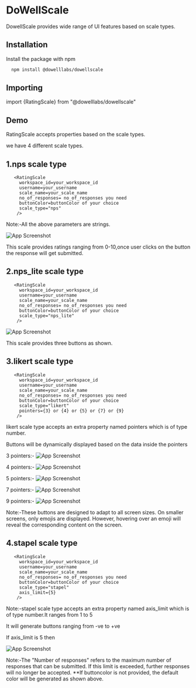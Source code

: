 
# DoWellScale

DowellScale provides wide range of UI features based on scale types.


## Installation

Install the package with npm

```bash
  npm install @dowelllabs/dowellscale

```
    
## Importing
import {RatingScale} from "@dowelllabs/dowellscale"


## Demo

RatingScale accepts properties based on the scale types.

we have 4 different scale types.






## 1.nps scale type 
       <RatingScale
         workspace_id=your_workspace_id
         username=your_username
         scale_name=your_scale_name
         no_of_responses= no_of_responses you need
         buttonColor=buttonColor of your choice
         scale_type="nps"
        />

Note:-All the above parameters are strings.

![App Screenshot](https://github.com/LL08-MathematicalModelling-dowell/dowell-scale/assets/127480764/a0d85004-a3b0-4837-9cdb-c46c23a28a9a)

This scale provides ratings ranging from 0-10,once user clicks on the button the response will get submitted.


## 2.nps_lite scale type 
       <RatingScale
         workspace_id=your_workspace_id
         username=your_username
         scale_name=your_scale_name
         no_of_responses= no_of_responses you need
         buttonColor=buttonColor of your choice
         scale_type="nps_lite"
        />


![App Screenshot](https://github.com/LL08-MathematicalModelling-dowell/dowell-scale/assets/127480764/af5962f3-ba41-4a80-ac2a-66eb66e8d8c9)

This scale provides three buttons as shown.

## 3.likert scale type 
       <RatingScale
         workspace_id=your_workspace_id
         username=your_username
         scale_name=your_scale_name
         no_of_responses= no_of_responses you need
         buttonColor=buttonColor of your choice
         scale_type="likert"
         pointers={3} or {4} or {5} or {7} or {9}
        />

likert scale type accepts an extra property named pointers which is of type number.

Buttons will be dynamically displayed based on the data inside the pointers

3 pointers:-
![App Screenshot](https://github.com/LL08-MathematicalModelling-dowell/dowell-scale/assets/127480764/d29aa7bc-c140-4184-8653-49b135227d42)

4 pointers:-
![App Screenshot](https://github.com/LL08-MathematicalModelling-dowell/dowell-scale/assets/127480764/786c43e6-04af-4e87-af8b-d0dfc0da1ebd)

5 pointers:-
![App Screenshot](https://github.com/LL08-MathematicalModelling-dowell/dowell-scale/assets/127480764/a6e347c9-01fa-410b-848f-c41402ad0def)

7 pointers:-
![App Screenshot](https://github.com/LL08-MathematicalModelling-dowell/dowell-scale/assets/127480764/0ea37f30-29d7-41ac-abef-a6ff2e8ea1ee)

9 pointers:-
![App Screenshot](https://github.com/LL08-MathematicalModelling-dowell/dowell-scale/assets/127480764/075b91ef-1054-451a-9542-56b427f6063b)

Note:-These buttons are designed to adapt to all screen sizes. On smaller screens, only emojis are displayed. However, hovering over an emoji will reveal the corresponding content on the screen.

## 4.stapel scale type 
       <RatingScale
         workspace_id=your_workspace_id
         username=your_username
         scale_name=your_scale_name
         no_of_responses= no_of_responses you need
         buttonColor=buttonColor of your choice
         scale_type="stapel"
         axis_limit={5}
        />

Note:-stapel scale type accepts an extra property named axis_limit which is of type number.It ranges from 1 to 5

It will generate buttons ranging from -ve to +ve 

If axis_limit is 5 then

![App Screenshot](https://github.com/LL08-MathematicalModelling-dowell/dowell-scale/assets/127480764/ab812c81-562a-4520-a4a2-f2526295806a)



Note:-The "Number of responses" refers to the maximum number of responses that can be submitted. If this limit is exceeded, further responses will no longer be accepted.
**If buttoncolor is not provided, the default color will be generated as shown above.
